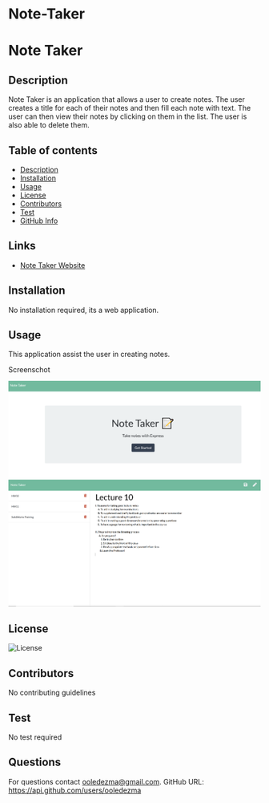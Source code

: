 # Note-Taker

# Note Taker

## Description

Note Taker is an application that allows a user to create notes. The user creates a title for each of their notes and then fill each note with text. The user can then view their notes by clicking on them in the list. The user is also able to delete them.

## Table of contents

- [Description](#Description)
- [Installation](#Installation)
- [Usage](#Usage)
- [License](#License)
- [Contributors](#Contributors)
- [Test](#Test)
- [GitHub Info](#Questions)

## Links

- [Note Taker Website](https://salty-reaches-23955.herokuapp.com/)

## Installation

No installation required, its a web application.

## Usage

This application assist the user in creating notes.

Screenschot

![](./assets/Title.PNG)
![](./assets/Notes.PNG)

## License

![License](https://img.shields.io/badge/LICENSE-MIT-GREEN)

## Contributors

No contributing guidelines

## Test

No test required

## Questions

For questions contact ooledezma@gmail.com.
GitHub URL: https://api.github.com/users/ooledezma
